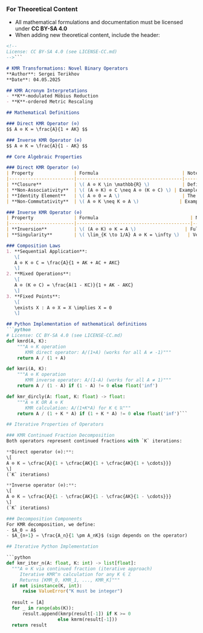 <!-- 
License: CC BY-SA 4.0 (see LICENSE-CC.md)
-->

### For Theoretical Content
- All mathematical formulations and documentation must be licensed under **CC BY-SA 4.0**
- When adding new theoretical content, include the header:
```markdown
<!-- 
License: CC BY-SA 4.0 (see LICENSE-CC.md)
-->```

# KMR Transformations: Novel Binary Operators  
**Author**: Sergei Terikhov  
**Date**: 04.05.2025

## KMR Acronym Interpretations  
- **K**-modulated Möbius Reduction  
- **K**-ordered Metric Rescaling  

## Mathematical Definitions  

### Direct KMR Operator (⊙)  
$$ A ⊙ K ≔ \frac{A}{1 + AK} $$  

### Inverse KMR Operator (⊘)  
$$ A ⊘ K ≔ \frac{A}{1 - AK} $$  

## Core Algebraic Properties

### Direct KMR Operator (⊙)
| Property               | Formula                               | Note                                                                  |
|------------------------|---------------------------------------|-----------------------------------------------------------------------|
| **Closure**            | \( A ⊙ K \in \mathbb{R} \)            | Defined ∀ \( A,K \in \mathbb{R}\setminus\{-\frac{1}{K}\} \)          |
| **Non-Associativity**  | \( (A ⊙ K) ⊙ C \neq A ⊙ (K ⊙ C) \) | Example: \( (1 ⊙ 2) ⊙ 3 = 0.1666 \neq 1 ⊙ (2 ⊙ 3) = 0.2222 \)     |
| **Identity Element**   | \( A ⊙ 0 = A \)                       | The zero element retains its value                                   |
| **Non-Commutativity**  | \( A ⊙ K \neq K ⊙ A \)               | Example: \( 1 ⊙ 2 = 0.333 \neq 2 ⊙ 1 = 0.666 \)                     |

### Inverse KMR Operator (⊘)
| Property               | Formula                                  | Note                                      |
|------------------------|------------------------------------------|-------------------------------------------|
| **Inversion**          | \( (A ⊘ K) ⊙ K = A \)                  | Full restoration of the original value    |
| **Singularity**        | \( \lim_{K \to 1/A} A ⊘ K = \infty \)   | Vertical asymptote at \( AK \to 1 \)      |

### Composition Laws
1. **Sequential Application**:
   \[
   A ⊙ K ⊙ C ≔ \frac{A}{1 + AK + AC + AKC}
   \]
2. **Mixed Operations**:
   \[
   A ⊙ (K ⊘ C) = \frac{A(1 - KC)}{1 + AK - AKC}
   \]
3. **Fixed Points**:
   \[
   \exists X : A ⊙ X = X \implies X = 0
   \]

## Python Implementation of mathematical definitions  
```python
# License: CC BY-SA 4.0 (see LICENSE-CC.md)
def kmrd(A, K):
    """A ⊙ K operation
       KMR direct operator: A/(1+A) (works for all A ≠ -1)"""
    return A / (1 + A)

def kmri(A, K):
    """A ⊘ K operation
       KMR inverse operator: A/(1-A) (works for all A ≠ 1)"""
    return A / (1 - A) if (1 - A) != 0 else float('inf')

def kmr_dircly(A: float, K: float) -> float:
    """A ⊙ K OR A ⊘ K
       KMR calculation: A/(1+K*A) for K ∈ ℝ"""
    return A / (1 + K * A) if (1 + K * A) != 0 else float('inf')```

## Iterative Properties of Operators

### KMR Continued Fraction Decomposition
Both operators represent continued fractions with `K` iterations:

**Direct operator (⊙):**:
\[
A ⊙ K = \cfrac{A}{1 + \cfrac{AK}{1 + \cfrac{AK}{1 + \cdots}}}
\]
(`K` iterations)

**Inverse operator (⊘):**: 
\[
A ⊘ K = \cfrac{A}{1 - \cfrac{AK}{1 - \cfrac{AK}{1 - \cdots}}}
\]
(`K` iterations)

### Decomposition Components
For KMR decomposition, we define:
- $A_0 = A$
- $A_{n+1} = \frac{A_n}{1 \pm A_nK}$ (sign depends on the operator)

## Iterative Python Implementation

```python
def kmr_iter_n(A: float, K: int) -> list[float]:
  """A ⊘ K via continued fraction (iterative approach)
     Iterative KMR^n calculation for any K ∈ ℤ
     Returns [KMR_0, KMR_1, ..., KMR_K]"""
  if not isinstance(K, int):
      raise ValueError("K must be integer")
      
  result = [A]
  for _ in range(abs(K)):
      result.append(kmrp(result[-1]) if K >= 0 
                   else kmrm(result[-1]))
  return result
